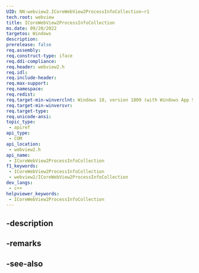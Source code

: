 ```yaml
---
UID: NN:webview2.ICoreWebView2ProcessInfoCollection~r1
tech.root: webview
title: ICoreWebView2ProcessInfoCollection
ms.date: 09/20/2022
targetos: Windows
description: 
prerelease: false
req.assembly: 
req.construct-type: iface
req.ddi-compliance: 
req.header: webview2.h
req.idl: 
req.include-header: 
req.max-support: 
req.namespace: 
req.redist: 
req.target-min-winverclnt: Windows 10, version 1809 (with Windows App SDK 1.1 or later)
req.target-min-winversvr: 
req.target-type: 
req.unicode-ansi: 
topic_type:
 - apiref
api_type:
 - COM
api_location:
 - webview2.h
api_name:
 - ICoreWebView2ProcessInfoCollection
f1_keywords:
 - ICoreWebView2ProcessInfoCollection
 - webview2/ICoreWebView2ProcessInfoCollection
dev_langs:
 - c++
helpviewer_keywords:
 - ICoreWebView2ProcessInfoCollection
---
```


## -description

## -remarks

## -see-also

